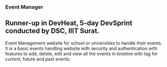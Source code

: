 ### Event Manager

## Runner-up in DevHeat, 5-day DevSprint conducted by DSC, IIIT Surat.
Event Management website for school or universities to handle their events. It is a basic events handling website with security and authentication with features to add, delete, edit and view all the events in timeline with tag for current, future and past events.


